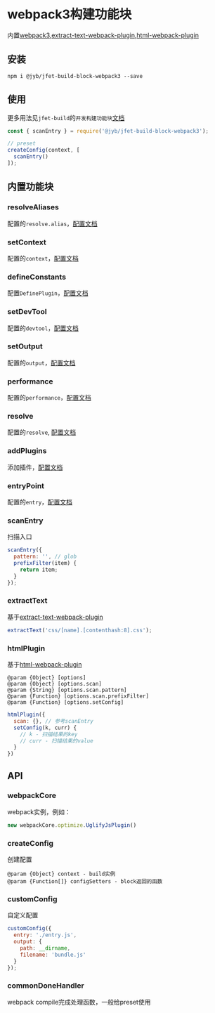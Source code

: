 # webpack3构建功能块

内置[webpack3](https://webpack.js.org/configuration/),[extract-text-webpack-plugin](https://github.com/webpack-contrib/extract-text-webpack-plugin),[html-webpack-plugin](https://github.com/jantimon/html-webpack-plugin)

## 安装

```shell
npm i @jyb/jfet-build-block-webpack3 --save
```

## 使用

更多用法见`jfet-build`的`开发构建功能块`[文档](http://git.jtjr.com/h5_webtools_grp/workflow/blob/master/packages/jfet-build/doc/DevelopBlock.md)

```javascript
const { scanEntry } = require('@jyb/jfet-build-block-webpack3');

// preset
createConfig(context, [
  scanEntry()
]);
```

## 内置功能块

### resolveAliases

配置的`resolve.alias`，[配置文档](https://webpack.js.org/configuration/resolve/#resolve-alias)

### setContext

配置的`context`，[配置文档](https://webpack.js.org/configuration/entry-context/#context)

### defineConstants

配置`DefinePlugin`，[配置文档](https://webpack.js.org/plugins/define-plugin/)

### setDevTool

配置的`devtool`，[配置文档](https://webpack.js.org/configuration/devtool/#devtool)

### setOutput

配置的`output`，[配置文档](https://webpack.js.org/configuration/output/)

### performance

配置的`performance`，[配置文档](https://webpack.js.org/configuration/performance/#performance)

### resolve

配置的`resolve`, [配置文档](https://webpack.js.org/configuration/resolve/#resolve)

### addPlugins

添加插件，[配置文档](https://webpack.js.org/configuration/plugins/)

### entryPoint

配置的`entry`，[配置文档](https://webpack.js.org/configuration/entry-context/#entry)

### scanEntry

扫描入口

```javascript
scanEntry({
  pattern: '', // glob
  prefixFilter(item) {
    return item;
  }
});
```

### extractText

基于[extract-text-webpack-plugin](https://github.com/webpack/extract-text-webpack-plugin)

```javascript
extractText('css/[name].[contenthash:8].css');
```

### htmlPlugin

基于[html-webpack-plugin](https://github.com/jantimon/html-webpack-plugin)

```jsdoc
@param {Object} [options]
@param {Object} [options.scan]
@param {String} [options.scan.pattern]
@param {Function} [options.scan.prefixFilter]
@param {Function} [options.setConfig]
```

```javascript
htmlPlugin({
  scan: {}, // 参考scanEntry
  setConfig(k, curr) {
    // k - 扫描结果的key
    // curr - 扫描结果的value
  }
})
```

## API

### webpackCore

webpack实例，例如：

```javascript
new webpackCore.optimize.UglifyJsPlugin()
```

### createConfig

创建配置

```jsdoc
@param {Object} context - build实例
@param {Function[]} configSetters - block返回的函数
```

### customConfig

自定义配置

```javascript
customConfig({
  entry: './entry.js',
  output: {
    path: __dirname,
    filename: 'bundle.js'
  }
});
```

### commonDoneHandler

webpack compile完成处理函数，一般给preset使用

